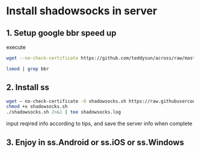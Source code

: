 # Install shadowsocks in server

## 1. Setup google bbr speed up

execute

```sh
wget --no-check-certificate https://github.com/teddysun/across/raw/master/bbr.sh && chmod +x bbr.sh && ./bbr.sh

lsmod | grep bbr
```

## 2. Install ss

```sh
wget — no-check-certificate -O shadowsocks.sh https://raw.githubusercontent.com/teddysun/shadowsocks_install/master/shadowsocks.sh
chmod +x shadowsocks.sh
./shadowsocks.sh 2>&1 | tee shadowsocks.log
```

input reqired info according to tips, and save the server info when complete

## 3. Enjoy in ss.Android or ss.iOS or ss.Windows
